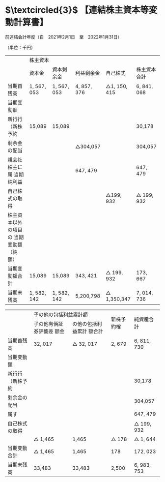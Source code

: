 # $\textcircled{3}$ 【連結株主資本等変動計算書】  

前連結会計年度（自　2021年2月1日　至　2022年1月31日）  

（単位：千円）  

<html><body><table><tr><td rowspan="2"></td><td colspan="5">株主資本</td></tr><tr><td>資本金</td><td>資本剩余金</td><td>利益剩余金</td><td>自己株式</td><td>株主資本合計</td></tr><tr><td>当期首残高</td><td>1, 567, 053</td><td>1, 567, 053</td><td>4, 857, 376</td><td>△1, 150, 415</td><td>6, 841, 068</td></tr><tr><td>当期变動额</td><td></td><td></td><td></td><td></td><td></td></tr><tr><td>新行行（新株予約</td><td>15,089</td><td>15,089</td><td></td><td></td><td>30,178</td></tr><tr><td>剩余金の配当</td><td></td><td></td><td>△304,057</td><td></td><td>304,057</td></tr><tr><td>親会社株主に属 当期纯利益</td><td></td><td></td><td>647, 479</td><td></td><td>647, 479</td></tr><tr><td>自己株式の取得</td><td></td><td></td><td></td><td>△199, 932</td><td>△ 199, 932</td></tr><tr><td>株主资本以外の項目の 当期变動額（純額）</td><td></td><td></td><td></td><td></td><td></td></tr><tr><td>当期变動額合計</td><td>15,089</td><td>15,089</td><td>343, 421</td><td>△ 199, 932</td><td>173, 667</td></tr><tr><td>当期末残高</td><td>1, 582, 142</td><td>1, 582, 142</td><td>5,200,798</td><td>△ 1,350,347</td><td>7, 014, 736</td></tr></table></body></html>  

<html><body><table><tr><td rowspan="2"></td><td colspan="2">子の他の包括利益累計額</td><td rowspan="2">新株予約榷</td><td rowspan="2">純資産合計</td></tr><tr><td>子の他有俩証券評倆差 额金</td><td>の他の包括利益累計 额合計</td></tr><tr><td>当期首残高</td><td> 32, 017</td><td>△ 32, 017</td><td>2, 679</td><td>6, 811, 730</td></tr><tr><td>当期变動額</td><td></td><td></td><td></td><td></td></tr><tr><td>新行行（新株予約</td><td></td><td></td><td></td><td>30,178</td></tr><tr><td>剩余金の配当</td><td></td><td></td><td></td><td>304,057</td></tr><tr><td>属す</td><td></td><td></td><td></td><td>647, 479</td></tr><tr><td>自己株式の取得</td><td></td><td></td><td></td><td>△ 199, 932</td></tr><tr><td></td><td>△ 1,465</td><td> 1,465</td><td>△ 178</td><td>△ 1, 644</td></tr><tr><td>当期变動合計</td><td>△ 1,465</td><td> 1,465</td><td>178</td><td>172, 023</td></tr><tr><td>当期末残高</td><td>33,483</td><td>33,483</td><td>2,500</td><td>6, 983, 753</td></tr></table></body></html>  